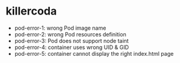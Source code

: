 # killercoda

- pod-error-1: wrong Pod image name
- pod-error-2: wrong Pod resources definition
- pod-error-3: Pod does not support node taint
- pod-error-4: container uses wrong UID & GID
- pod-error-5: container cannot display the right index.html page
